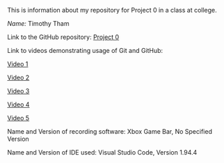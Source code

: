 This is information about my repository for Project 0 in a class at college.

_Name:_ Timothy Tham

Link to the GitHub repository: [Project 0](https://github.com/alderaccounttt/2-Project0)

Link to videos demonstrating usage of Git and GitHub: 

[Video 1](https://youtu.be/cLxyVFFAZCQ)

[Video 2](https://youtu.be/S7BnbAM9xkg)

[Video 3](https://youtu.be/W_PjIPB5ABE)

[Video 4](https://youtu.be/9iX48ljALo8)

[Video 5](https://youtu.be/Rl2JpwabPXw)

Name and Version of recording software: Xbox Game Bar, No Specified Version

Name and Version of IDE used: Visual Studio Code, Version 1.94.4
